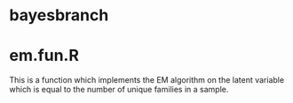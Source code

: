 # bayesbranch

# em.fun.R
This is a function which implements the EM algorithm on the latent variable which is equal to the number of unique families in a sample. 